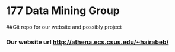 # 177 Data Mining Group

##Git repo for our website and possibly project

### Our website url <a href="http://athena.ecs.csus.edu/~hairabeb/">http://athena.ecs.csus.edu/~hairabeb/</a>
